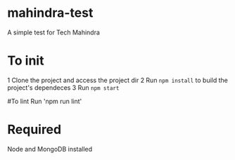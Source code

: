 # mahindra-test
A simple test for Tech Mahindra

# To init
1 Clone the project and access the project dir
2 Run `npm install` to build the project's dependeces
3 Run `npm start`

#To lint
Run 'npm run lint'

# Required
Node and MongoDB installed
